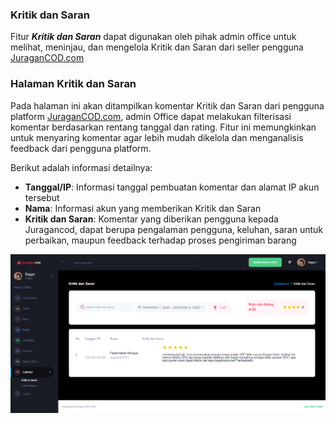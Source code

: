 ### Kritik dan Saran

Fitur <b>_Kritik dan Saran_</b> dapat digunakan oleh pihak admin office untuk melihat, meninjau, dan mengelola Kritik dan Saran dari seller pengguna [JuraganCOD.com](https://juragancod.com)

### Halaman Kritik dan Saran

Pada halaman ini akan ditampilkan komentar Kritik dan Saran dari pengguna platform [JuraganCOD.com](https://juragancod.com), admin Office dapat melakukan filterisasi komentar berdasarkan rentang tanggal dan rating. Fitur ini memungkinkan untuk menyaring komentar agar lebih mudah dikelola dan menganalisis feedback dari pengguna platform.

Berikut adalah informasi detailnya:

- <b>Tanggal/IP</b>: Informasi tanggal pembuatan komentar dan alamat IP akun tersebut
- <b>Nama</b>: Informasi akun yang memberikan Kritik dan Saran
- <b>Kritik dan Saran</b>: Komentar yang diberikan pengguna kepada Juragancod, dapat berupa pengalaman pengguna, keluhan, saran untuk perbaikan, maupun feedback terhadap proses pengiriman barang

![image](kritik-saran.png)
